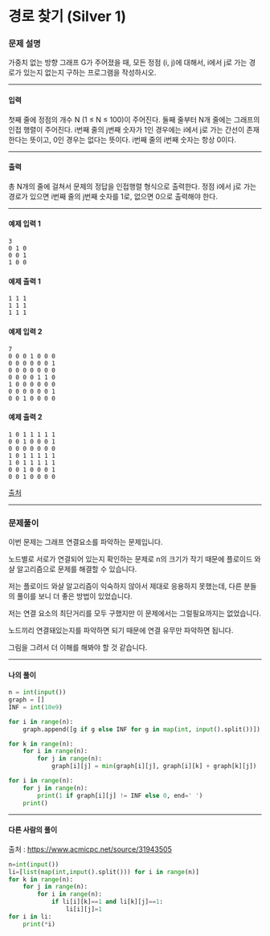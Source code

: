 # 경로 찾기 (Silver 1)

### 문제 설명

가중치 없는 방향 그래프 G가 주어졌을 때, 모든 정점 (i, j)에 대해서, i에서 j로 가는 경로가 있는지 없는지 구하는 프로그램을 작성하시오.

---

#### 입력

첫째 줄에 정점의 개수 N (1 ≤ N ≤ 100)이 주어진다. 둘째 줄부터 N개 줄에는 그래프의 인접 행렬이 주어진다. i번째 줄의 j번째 숫자가 1인 경우에는 i에서 j로 가는 간선이 존재한다는 뜻이고, 0인 경우는 없다는 뜻이다. i번째 줄의 i번째 숫자는 항상 0이다.

---

#### 출력

총 N개의 줄에 걸쳐서 문제의 정답을 인접행렬 형식으로 출력한다. 정점 i에서 j로 가는 경로가 있으면 i번째 줄의 j번째 숫자를 1로, 없으면 0으로 출력해야 한다.

---

#### 예제 입력 1

~~~
3
0 1 0
0 0 1
1 0 0
~~~

#### 예제 출력 1

~~~
1 1 1
1 1 1
1 1 1
~~~

#### 예제 입력 2

~~~
7
0 0 0 1 0 0 0
0 0 0 0 0 0 1
0 0 0 0 0 0 0
0 0 0 0 1 1 0
1 0 0 0 0 0 0
0 0 0 0 0 0 1
0 0 1 0 0 0 0
~~~

#### 예제 출력 2

~~~
1 0 1 1 1 1 1
0 0 1 0 0 0 1
0 0 0 0 0 0 0
1 0 1 1 1 1 1
1 0 1 1 1 1 1
0 0 1 0 0 0 1
0 0 1 0 0 0 0
~~~

[출처](https://www.acmicpc.net/problem/11403)

---

### 문제풀이

이번 문제는 그래프 연결요소를 파악하는 문제입니다.   

노드별로 서로가 연결되어 있는지 확인하는 문제로 n의 크기가 작기 때문에 플로이드 와샬 알고리즘으로 문제를 해결할 수 있습니다.   

저는 플로이드 와샬 알고리즘이 익숙하지 않아서 제대로 응용하지 못했는데, 다른 분들의 풀이를 보니 더 좋은 방법이 있었습니다.   

저는 연결 요소의 최단거리를 모두 구했지만 이 문제에서는 그럴필요까지는 없었습니다.   

노드끼리 연결돼있는지를 파악하면 되기 때문에 연결 유무만 파악하면 됩니다.   

그림을 그려서 더 이해를 해봐야 할 것 같습니다.

---

#### 나의 풀이

~~~python
n = int(input())
graph = []
INF = int(10e9)

for i in range(n):
    graph.append([g if g else INF for g in map(int, input().split())])

for k in range(n):
    for i in range(n):
        for j in range(n):
            graph[i][j] = min(graph[i][j], graph[i][k] + graph[k][j])

for i in range(n):
    for j in range(n):
        print(1 if graph[i][j] != INF else 0, end=' ')
    print()
~~~

---

#### 다른 사람의 풀이

출처 : https://www.acmicpc.net/source/31943505

~~~python
n=int(input())
li=[list(map(int,input().split())) for i in range(n)]
for k in range(n):
    for j in range(n):
        for i in range(n):
            if li[i][k]==1 and li[k][j]==1:
                li[i][j]=1
for i in li:
    print(*i)
~~~
